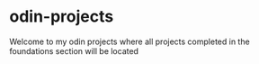 # odin-projects

Welcome to my odin projects where all projects completed in the foundations section will be located
